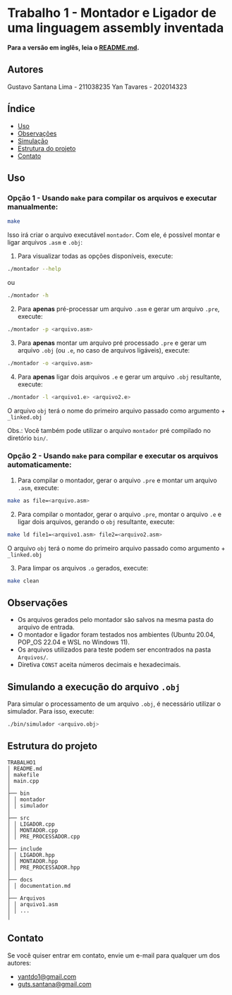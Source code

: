 # Trabalho 1 - Montador e Ligador de uma linguagem assembly inventada

**Para a versão em inglês, leia o [README.md](README.md).**

## Autores

Gustavo Santana Lima - 211038235
Yan Tavares - 202014323

## Índice

- [Uso](#Uso)
- [Observações](#Observações)
- [Simulação](#Simulando-a-execução-do-arquivo-obj)
- [Estrutura do projeto](#Estrutura-do-projeto)
- [Contato](#Contato)

## Uso

### Opção 1 - Usando `make` para compilar os arquivos e executar manualmente:

```bash
make
```

Isso irá criar o arquivo executável `montador`. Com ele, é possível montar e ligar arquivos `.asm` e `.obj`:

1. Para visualizar todas as opções disponíveis, execute:

```bash
./montador --help
```

ou

```bash
./montador -h
```

2. Para **apenas** pré-processar um arquivo `.asm` e gerar um arquivo `.pre`, execute:

```bash
./montador -p <arquivo.asm>

```

3. Para **apenas** montar um arquivo pré processado `.pre` e gerar um arquivo `.obj` (ou `.e`, no caso de arquivos ligáveis), execute:

```bash
./montador -o <arquivo.asm>
```

4. Para **apenas** ligar dois arquivos `.e` e gerar um arquivo `.obj` resultante, execute:

```bash
./montador -l <arquivo1.e> <arquivo2.e>
```

O arquivo `obj` terá o nome do primeiro arquivo passado como argumento + `_linked.obj`

Obs.: Você também pode utilizar o arquivo `montador` pré compilado no diretório `bin/`.

### Opção 2 - Usando `make` para compilar e executar os arquivos automaticamente:

1. Para compilar o montador, gerar o arquivo `.pre` e montar um arquivo `.asm`, execute:

```bash
make as file=<arquivo.asm>
```

2. Para compilar o montador, gerar o arquivo `.pre`, montar o arquivo `.e` e ligar dois arquivos, gerando o `obj` resultante, execute:

```bash
make ld file1=<arquivo1.asm> file2=<arquivo2.asm>
```

O arquivo `obj` terá o nome do primeiro arquivo passado como argumento + `_linked.obj`

3. Para limpar os arquivos `.o` gerados, execute:

```bash
make clean
```

## Observações

- Os arquivos gerados pelo montador são salvos na mesma pasta do arquivo de entrada.
- O montador e ligador foram testados nos ambientes (Ubuntu 20.04, POP_OS 22.04 e WSL no Windows 11).
- Os arquivos utilizados para teste podem ser encontrados na pasta `Arquivos/`.
- Diretiva `CONST` aceita números decimais e hexadecimais.

## Simulando a execução do arquivo `.obj`

Para simular o processamento de um arquivo `.obj`, é necessário utilizar o simulador. Para isso, execute:

```bash
./bin/simulador <arquivo.obj>
```

## Estrutura do projeto

```
TRABALHO1
│ README.md
│ makefile
│ main.cpp
│
├── bin
│ │ montador
│ │ simulador
│
├── src
│ │ LIGADOR.cpp
│ │ MONTADOR.cpp
│ │ PRE_PROCESSADOR.cpp
│
├── include
│ │ LIGADOR.hpp
│ │ MONTADOR.hpp
│ │ PRE_PROCESSADOR.hpp
│
├── docs
│ │ documentation.md
│
├── Arquivos
│ │ arquivo1.asm
│ │ ...
│
```

## Contato

Se você quiser entrar em contato, envie um e-mail para qualquer um dos autores:

- [yantdo1@gmail.com](mailto:yantdo1@gmail.com)
- [guts.santana@gmail.com](mailto:guts.santana@gmail.com)
